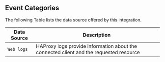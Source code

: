 
## Event Categories


The following Table lists the data source offered by this integration.

| Data Source | Description                          |
| ----------- | ------------------------------------ |
| `Web logs` | HAProxy logs provide information about the connected client  and the requested resource |









